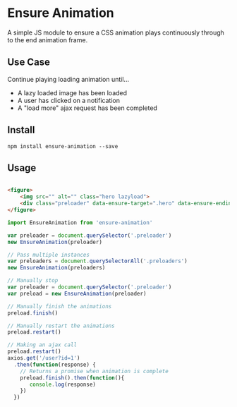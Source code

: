 # Ensure Animation
A simple JS module to ensure a CSS animation plays continuously through to the end animation frame.

## Use Case
Continue playing loading animation until...
* A lazy loaded image has been loaded
* A user has clicked on a notification
* A "load more" ajax request has been completed

## Install
`npm install ensure-animation --save`

## Usage
```html

<figure>
    <img src="" alt="" class="hero lazyload">
    <div class="preloader" data-ensure-target=".hero" data-ensure-ending-class=".loaded"></div>
</figure>
```

```js
import EnsureAnimation from 'ensure-animation'

var preloader = document.querySelector('.preloader')
new EnsureAnimation(preloader)

// Pass multiple instances
var preloaders = document.querySelectorAll('.preloaders')
new EnsureAnimation(preloaders)

// Manually stop
var preloader = document.querySelector('.preloader')
var preload = new EnsureAnimation(preloader)

// Manually finish the animations
preload.finish()

// Manually restart the animations
preload.restart()

// Making an ajax call
preload.restart()
axios.get('/user?id=1')
  .then(function(response) {
    // Returns a promise when animation is complete
    preload.finish().then(function(){
       console.log(response)
    })
  })
```


##
